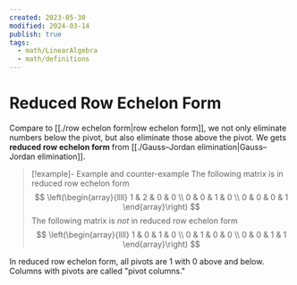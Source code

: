 ```yaml
---
created: 2023-05-30
modified: 2024-03-14
publish: true
tags:
  - math/LinearAlgebra
  - math/definitions
---
```


# Reduced Row Echelon Form
Compare to [[./row echelon form|row echelon form]], we not only eliminate numbers below the pivot, but also eliminate those above the pivot. We gets **reduced row echelon form** from [[./Gauss–Jordan elimination|Gauss–Jordan elimination]].

>[!example]- Example and counter-example
> The following matrix is in reduced row echelon form
>$$
\left(\begin{array}{llll}
1 & 2 & 0 & 0 \\
0 & 0 & 1 & 0 \\
0 & 0 & 0 & 1
\end{array}\right)
>$$
> The following matrix is *not* in reduced row echelon form
>$$
\left(\begin{array}{llll}
1 & 0 & 1 & 0 \\
0 & 1 & 0 & 0 \\
0 & 0 & 1 & 1
\end{array}\right)
>$$

In reduced row echelon form, all pivots are 1 with 0 above and below. Columns with pivots are called "pivot columns."